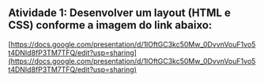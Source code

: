 ## Atividade 1: Desenvolver um layout (HTML e CSS) conforme a imagem do link abaixo:

[https://docs.google.com/presentation/d/1lOftGC3kc50Mw_0DvvnVouF1vo5t4DNId8fP3TM7TFQ/edit?usp=sharing](https://docs.google.com/presentation/d/1lOftGC3kc50Mw_0DvvnVouF1vo5t4DNId8fP3TM7TFQ/edit?usp=sharing)
